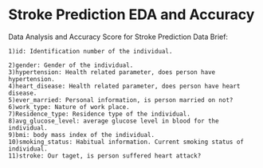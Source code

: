 # Stroke Prediction EDA and Accuracy
 Data Analysis and Accuracy Score for Stroke Prediction
 Data Brief:
 
    1)id: Identification number of the individual.
    
    2)gender: Gender of the individual.
    3)hypertension: Health related parameter, does person have hypertension.
    4)heart_disease: Health related parameter, does person have heart disease.
    5)ever_married: Personal information, is person married on not?
    6)work_type: Nature of work place.
    7)Residence_type: Residence type of the individual.
    8)avg_glucose_level: average glucose level in blood for the individual.
    9)bmi: body mass index of the individual.
    10)smoking_status: Habitual information. Current smoking status of individual.
    11)stroke: Our taget, is person suffered heart attack?
